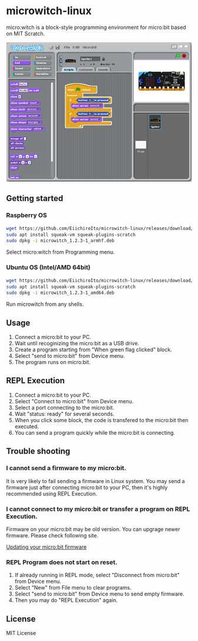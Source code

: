 # microwitch-linux
micro:witch is a block-style programming environment for micro:bit based on MIT Scratch.

![screenshot1](https://raw.githubusercontent.com/EiichiroIto/microwitch/master/doc/images/screenshot1.png)

## Getting started
### Raspberry OS
```bash
wget https://github.com/EiichiroIto/microwitch-linux/releases/download/v1.2.3/microwitch_1.2.3-1_armhf.deb
sudo apt install squeak-vm squeak-plugins-scratch
sudo dpkg -i microwitch_1.2.3-1_armhf.deb
```

Select micro:witch from Programming menu.

### Ubuntu OS (Intel/AMD 64bit)
```bash
wget https://github.com/EiichiroIto/microwitch-linux/releases/download/v1.2.3/microwitch_1.2.3-1_amd64.deb
sudo apt install squeak-vm squeak-plugins-scratch
sudo dpkg -i microwitch_1.2.3-1_amd64.deb
```

Run microwitch from any shells.

## Usage
1. Connect a micro:bit to your PC.
1. Wait until recoginizing the micro:bit as a USB drive.
1. Create a program starting from "When green flag clicked" block.
1. Select "send to micro:bit" from Device menu.
1. The program runs on micro:bit.

## REPL Execution
1. Connect a micro:bit to your PC.
1. Select "Connect to micro:bit" from Device menu.
1. Select a port connecting to the micro:bit.
1. Wait "status: ready" for several seconds.
1. When you click some block, the code is transfered to the micro:bit then executed.
1. You can send a program quickly while the micro:bit is connecting.

## Trouble shooting
### I cannot send a firmware to my micro:bit.
It is very likely to fail sending a firmware in Linux system.
You may send a firmware just after connecting micro:bit to your PC, then it's highly recommended using REPL Execution.

### I cannot connect to my micro:bit or transfer a program on REPL Execution.
Firmware on your micro:bit may be old version. You can upgrage newer firmware. Please check following site.

[Updating your micro:bit firmware](https://microbit.org/ja/guide/firmware/)

### REPL Program does not start on reset.
1. If already running in REPL mode, select "Disconnect from micro:bit" from Device menu.
1. Select "New" from File menu to clear programs.
1. Select "send to micro:bit" from Device menu to send empty firmware.
1. Then you may do "REPL Execution" again.

## License
MIT License
